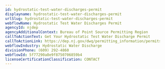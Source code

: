 ```yaml
---
id: hydrostatic-test-water-discharges-permit
displayname: hydrostatic-test-water-discharges-permit
urlSlug: hydrostatic-test-water-discharges-permit
webflowName: Hydrostatic Test Water Discharges Permit
agencyId: njdep
agencyAdditionalContext: Bureau of Point Source Permitting Region
callToActionText: Get Your Hydrostatic Test Water Discharge Permit
callToActionLink: https://dep.nj.gov/dwq/permitting_information/permits_application_forms_and_checklists/
webflowIndustry: Hydrostatic Water Discharge
divisionPhone: (609) 292-4860
webflowId: 5f77290a8e9f8750706859b4
licenseCertificationClassification: CONTACT
---
```


